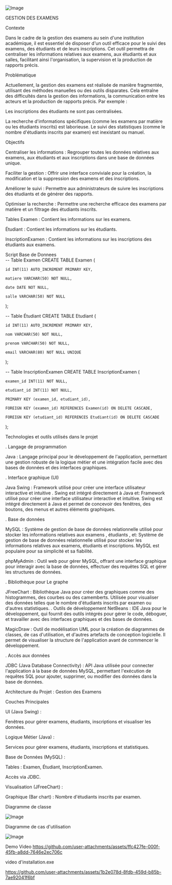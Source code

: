 
![Image](https://github.com/user-attachments/assets/039d5bfb-3a6f-48f6-a3d7-08f45f9e330a)

GESTION DES EXAMENS

Contexte

Dans le cadre de la gestion des examens au sein d'une institution académique, il est essentiel de disposer d'un outil efficace pour le suivi des examens, des étudiants et de leurs inscriptions. Cet outil permettra de centraliser les informations relatives aux examens, aux étudiants et aux salles, facilitant ainsi l'organisation, la supervision et la production de rapports précis.

Problématique

Actuellement, la gestion des examens est réalisée de manière fragmentée, utilisant des méthodes manuelles ou des outils disparates. Cela entraîne des difficultés dans la gestion des informations, la communication entre les acteurs et la production de rapports précis. Par exemple :

Les inscriptions des étudiants ne sont pas centralisées.

La recherche d'informations spécifiques (comme les examens par matière ou les étudiants inscrits) est laborieuse.
Le suivi des statistiques (comme le nombre d'étudiants inscrits par examen) est inexistant ou manuel.

Objectifs

Centraliser les informations :
Regrouper toutes les données relatives aux examens, aux étudiants et aux inscriptions dans une base de données unique.

Faciliter la gestion :
Offrir une interface conviviale pour la création, la modification et la suppression des examens et des inscriptions.

Améliorer le suivi :
Permettre aux administrateurs de suivre les inscriptions des étudiants et de générer des rapports.

Optimiser la recherche :
Permettre une recherche efficace des examens par matière et un filtrage des étudiants inscrits.

Tables
Examen : Contient les informations sur les examens.

Étudiant : Contient les informations sur les étudiants.

InscriptionExamen : Contient les informations sur les inscriptions des étudiants aux examens.

Script Base de Donnees                                                              
-- Table Examen
CREATE TABLE Examen (

    id INT(11) AUTO_INCREMENT PRIMARY KEY,
    
    matiere VARCHAR(50) NOT NULL,
    
    date DATE NOT NULL,
    
    salle VARCHAR(50) NOT NULL
);

-- Table Étudiant
CREATE TABLE Etudiant (

    id INT(11) AUTO_INCREMENT PRIMARY KEY,
    
    nom VARCHAR(50) NOT NULL,
    
    prenom VARCHAR(50) NOT NULL,
    
    email VARCHAR(80) NOT NULL UNIQUE
);

-- Table InscriptionExamen
CREATE TABLE InscriptionExamen (

    examen_id INT(11) NOT NULL,
    
    etudiant_id INT(11) NOT NULL,
    
    PRIMARY KEY (examen_id, etudiant_id),
    
    FOREIGN KEY (examen_id) REFERENCES Examen(id) ON DELETE CASCADE,
    
    FOREIGN KEY (etudiant_id) REFERENCES Etudiant(id) ON DELETE CASCADE
);

Technologies et outils utilisés dans le projet

. Langage de programmation

Java : Langage principal pour le développement de l'application, permettant une gestion robuste de la logique métier et une intégration facile avec des bases de données et des interfaces graphiques.

. Interface graphique (UI)

Java Swing : Framework utilisé pour créer une interface utilisateur interactive et intuitive . Swing est intégré directement à Java et: Framework utilisé pour créer une interface utilisateur interactive et intuitive. Swing est intégré directement à Java et permet de concevoir des fenêtres, des boutons, des menus et autres éléments graphiques.

. Base de données

MySQL : Système de gestion de base de données relationnelle utilisé pour stocker les informations relatives aux examens , étudiants , et: Système de gestion de base de données relationnelle utilisé pour stocker les informations relatives aux examens, étudiants et inscriptions. MySQL est populaire pour sa simplicité et sa fiabilité.

phpMyAdmin : Outil web pour gérer MySQL, offrant une interface graphique pour interagir avec la base de données, effectuer des requêtes SQL et gérer les structures de données.

. Bibliothèque pour Le graphe

JFreeChart : Bibliothèque Java pour créer des graphiques comme des histogrammes, des courbes ou des camemberts. Utilisée pour visualiser des données telles que le nombre d'étudiants inscrits par examen ou d'autres statistiques.
. Outils de développement
NetBeans : IDE Java pour le développement, qui fournit des outils intégrés pour gérer le code, déboguer, et travailler avec des interfaces graphiques et des bases de données.

MagicDraw : Outil de modélisation UML pour la création de diagrammes de classes, de cas d'utilisation, et d'autres artefacts de conception logicielle. Il permet de visualiser la structure de l'application avant de commencer le développement.

. Accès aux données

JDBC (Java Database Connectivity) : API Java utilisée pour connecter l'application à la base de données MySQL, permettant l'exécution de requêtes SQL pour ajouter, supprimer, ou modifier des données dans la base de données.

Architecture du Projet : Gestion des Examens

 Couches Principales

UI (Java Swing) :

Fenêtres pour gérer examens, étudiants, inscriptions et visualiser les données.

Logique Métier (Java) :

Services pour gérer examens, étudiants, inscriptions et statistiques.

Base de Données (MySQL) :

Tables : Examen, Étudiant, InscriptionExamen.

Accès via JDBC.

Visualisation (JFreeChart) :

Graphique (Bar chart) : Nombre d'étudiants inscrits par examen.

Diagramme de classe

![Image](https://github.com/user-attachments/assets/b113f602-608c-40dc-9957-7b048ac5a5ee)


Diagramme de cas d'utilisation 

![Image](https://github.com/user-attachments/assets/fd92ac72-583f-4036-a9f3-81e233b39263)


Demo Video
https://github.com/user-attachments/assets/ffc427fe-000f-45fb-a8dd-7646e2ec706c

video d'installation.exe

https://github.com/user-attachments/assets/1b2e078d-8fdb-459d-b85b-7ae92041f6bf


